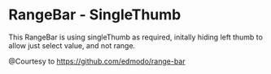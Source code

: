 RangeBar - SingleThumb
=======

This RangeBar is using singleThumb as required, initally hiding left thumb to allow just select value, and not range.

@Courtesy to https://github.com/edmodo/range-bar
